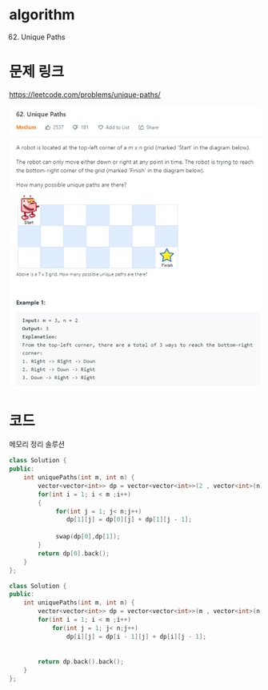 ﻿# algorithm 
62. Unique Paths
  
  
# 문제 링크  
https://leetcode.com/problems/unique-paths/  

![title](https://github.com/jungmin3834/algorithm/blob/master/image/unique-paths.png)

# 코드
  
메모리 정리 솔루션  
```cpp
class Solution {
public:
    int uniquePaths(int m, int n) {
        vector<vector<int>> dp = vector<vector<int>>(2 , vector<int>(n , 1));
        for(int i = 1; i < m ;i++)
        {
             for(int j = 1; j< n;j++)
                dp[1][j] = dp[0][j] + dp[1][j - 1];
            
             swap(dp[0],dp[1]);
        }
        return dp[0].back();
    }
};
```

```cpp
class Solution {
public:
    int uniquePaths(int m, int n) {
        vector<vector<int>> dp = vector<vector<int>>(m , vector<int>(n , 1));
        for(int i = 1; i < m ;i++)
            for(int j = 1; j< n;j++)
                dp[i][j] = dp[i - 1][j] + dp[i][j - 1];
  
    
        return dp.back().back();
    }
};
```
